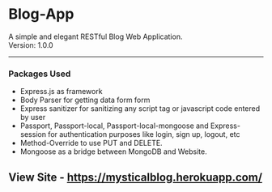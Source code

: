 # Blog-App
A simple and elegant RESTful Blog Web Application.<br>
Version: 1.0.0

<hr>

### Packages Used 
* Express.js as framework
* Body Parser for getting data form form
* Express sanitizer for sanitizing any script tag or javascript code entered by user
* Passport, Passport-local, Passport-local-mongoose and Express-session for authentication purposes like login, sign up, logout, etc
* Method-Override to use PUT and DELETE.
* Mongoose as a bridge between MongoDB and Website.

## View Site - https://mysticalblog.herokuapp.com/
